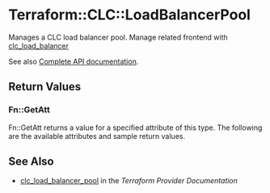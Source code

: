 # Terraform::CLC::LoadBalancerPool

Manages a CLC load balancer pool. Manage related frontend with [clc_load_balancer](load_balancer.html)

See also [Complete API documentation](https://www.ctl.io/api-docs/v2/#shared-load-balancer).

## Return Values

### Fn::GetAtt

Fn::GetAtt returns a value for a specified attribute of this type. The following are the available attributes and sample return values.

## See Also

* [clc_load_balancer_pool](https://www.terraform.io/docs/providers/clc/r/load_balancer_pool.html) in the _Terraform Provider Documentation_